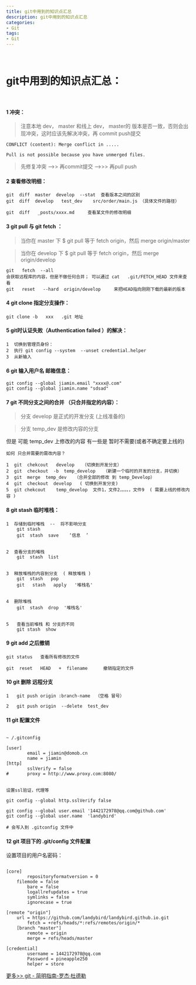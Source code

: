 ```yaml
---
title: git中用到的知识点汇总
description: git中用到的知识点汇总
categories:
- Git
tags:
- Git
---
```


<br>


# git中用到的知识点汇总：

<br>

#### 1 冲突：
	
>注意本地 dev， master  和线上 dev， master的 版本是否一致，否则会出现冲突，这时应该先解决冲突，再 commit   push提交

```mysql
CONFLICT (content): Merge conflict in ..... 

Pull is not possible because you have unmerged files.
```

>先修复冲突 -->> 再commit提交 -->>> 再pull  push




	
#### 2 查看修改明细：
	
```mysql
git  diff  master  develop  --stat  查看版本之间的区别
git  diff  develop   test_dev    src/order/main.js （具体文件的路径）

git  diff   _posts/xxxx.md     查看某文件的修改明细
````
		
		
#### 3 git  pull   与  git  fetch ：


>当你在 master 下
$ git pull
等于 fetch origin，然后 merge origin/master

>当你在 develop 下
$ git pull
等于 fetch origin，然后 merge origin/develop	

```mysql
git   fetch  --all     
会获取远程库的内容，但是不做任何合并； 可以通过 cat   .git/FETCH_HEAD 文件来查看
git   reset   --hard  origin/develop     来把HEAD指向刚刚下载的最新的版本
```
	
	
	
#### 4 git clone 指定分支操作：
	
```mysql
git clone -b   xxx   .git 地址
````

#### 5  git时认证失败（Authentication failed ）的解决：

```mysql
1  切换到管理员身份： 
2  执行 git config --system  --unset credential.helper	
3  从新输入
```


#### 6 git 输入用户名 邮箱信息：

```mysql
git config --global jiamin.email "xxxx@.com"
git config --global jiamin.name "sdsad"
```


#### 7 git 不同分支之间的合并 （只合并指定的内容）：


>分支 develop 是正式的开发分支 (上线准备的)

>分支 temp_dev 是修改内容的分支


但是 可能 temp_dev 上修改的内容 有一些是 暂时不需要(或者不确定要上线的)


```mysql
如何 只合并需要的需改内容？

1  git  chekcout   develop   （切换到开发分支）
2  git  checkout  -b  temp_develop   （新建一个临时的开发的分支，并切换）
3  git  merge  temp_dev   （合并全部的修改 到 temp_Develop）
4  git  checkout  develop   ( 切换到开发分支)
5  git chekcout    temp_develop  文件1，文件2，。。。，文件9  ( 需要上线的修改内容 )

```

#### 8    git stash  临时堆栈：

```mysql
1  存储到临时堆栈  --  将不影响分支
    git stash
    git  stash  save    ‘信息  ’


2  查看分支的堆栈 
    git  stash  list


3  释放堆栈的内容到分支  ( 释放堆栈 )
    git  stash   pop 
    git   stash   apply   '堆栈名'


4  删除堆栈
    git  stash  drop  '堆栈名'


5   查看当前堆栈 和 分支的不同 
    git stash  show 
```


#### 9   git  add 之后撤销 

```mysql
git status   查看所有修改的文件

git  reset   HEAD   +  filename      撤销指定的文件

```

#### 10  git  删除 远程分支 

```mysql
1   git push origin :branch-name  （空格 冒号）

2   git push origin  --delete  test_dev 
```


#### 11  git 配置文件 

```mysql

~ /.gitconfig

[user]
        email = jiamin@domob.cn
        name = jiamin
[http]
        sslVerify = false
#       proxy = http://www.proxy.com:8080/


设置ssl验证，代理等

git config --global http.sslVerify false

git config --global user.email '1442172978@qq.com@github.com'
git config --global user.name  'landybird'

# 会写入到 .gitconfig 文件中 
```


#### 12  git 项目下的 .git/config 文件配置


设置项目的用户名密码：

```mysql

[core]
        repositoryformatversion = 0
	filemode = false
        bare = false
        logallrefupdates = true
        symlinks = false
        ignorecase = true
	
[remote "origin"]
	url = https://github.com/landybird/landybird.github.io.git
        fetch = +refs/heads/*:refs/remotes/origin/*
	[branch "master"]
        remote = origin
        merge = refs/heads/master

[credential]				
        username = 1442172978@qq.com			
        Password = pineapple250
        helper = store

```



[更多>> git - 简明指南-罗杰·杜德勒 ](http://rogerdudler.github.io/git-guide/index.zh.html)













